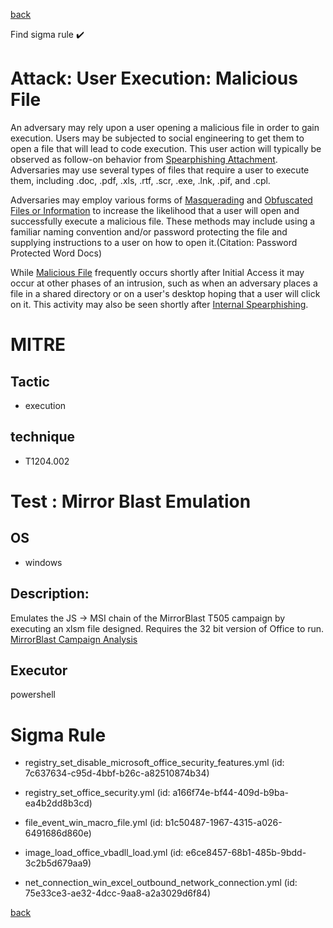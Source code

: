 
[back](../index.md)

Find sigma rule :heavy_check_mark: 

# Attack: User Execution: Malicious File 

An adversary may rely upon a user opening a malicious file in order to gain execution. Users may be subjected to social engineering to get them to open a file that will lead to code execution. This user action will typically be observed as follow-on behavior from [Spearphishing Attachment](https://attack.mitre.org/techniques/T1566/001). Adversaries may use several types of files that require a user to execute them, including .doc, .pdf, .xls, .rtf, .scr, .exe, .lnk, .pif, and .cpl.

Adversaries may employ various forms of [Masquerading](https://attack.mitre.org/techniques/T1036) and [Obfuscated Files or Information](https://attack.mitre.org/techniques/T1027) to increase the likelihood that a user will open and successfully execute a malicious file. These methods may include using a familiar naming convention and/or password protecting the file and supplying instructions to a user on how to open it.(Citation: Password Protected Word Docs) 

While [Malicious File](https://attack.mitre.org/techniques/T1204/002) frequently occurs shortly after Initial Access it may occur at other phases of an intrusion, such as when an adversary places a file in a shared directory or on a user's desktop hoping that a user will click on it. This activity may also be seen shortly after [Internal Spearphishing](https://attack.mitre.org/techniques/T1534).

# MITRE
## Tactic
  - execution


## technique
  - T1204.002


# Test : Mirror Blast Emulation
## OS
  - windows


## Description:
Emulates the JS -> MSI chain of the MirrorBlast T505 campaign by executing an xlsm file designed. 
Requires the 32 bit version of Office to run. [MirrorBlast Campaign Analysis](https://blog.morphisec.com/explosive-new-mirrorblast-campaign-targets-financial-companies)


## Executor
powershell

# Sigma Rule
 - registry_set_disable_microsoft_office_security_features.yml (id: 7c637634-c95d-4bbf-b26c-a82510874b34)

 - registry_set_office_security.yml (id: a166f74e-bf44-409d-b9ba-ea4b2dd8b3cd)

 - file_event_win_macro_file.yml (id: b1c50487-1967-4315-a026-6491686d860e)

 - image_load_office_vbadll_load.yml (id: e6ce8457-68b1-485b-9bdd-3c2b5d679aa9)

 - net_connection_win_excel_outbound_network_connection.yml (id: 75e33ce3-ae32-4dcc-9aa8-a2a3029d6f84)



[back](../index.md)
